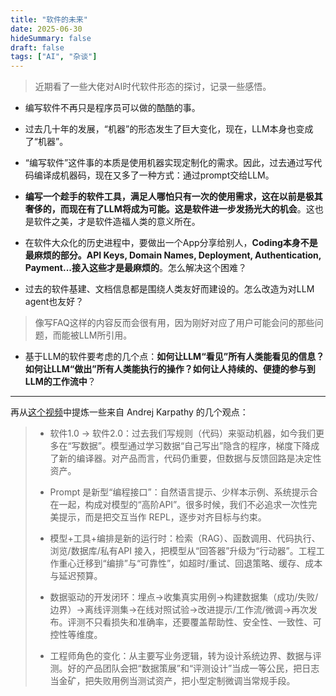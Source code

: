 ```yaml
---
title: "软件的未来"
date: 2025-06-30
hideSummary: false
draft: false
tags: ["AI", "杂谈"]
---
```


> 近期看了一些大佬对AI时代软件形态的探讨，记录一些感悟。

- 编写软件不再只是程序员可以做的酷酷的事。

- 过去几十年的发展，“机器”的形态发生了巨大变化，现在，LLM本身也变成了“机器”。

- “编写软件”这件事的本质是使用机器实现定制化的需求。因此，过去通过写代码编译成机器码，现在又多了一种方式：通过prompt交给LLM。

- **编写一个趁手的软件工具，满足人哪怕只有一次的使用需求，这在以前是极其奢侈的，而现在有了LLM将成为可能。这是软件进一步发扬光大的机会**。这也是软件之美，才是软件造福人类的意义所在。

- 在软件大众化的历史进程中，要做出一个App分享给别人，**Coding本身不是最麻烦的部分。API Keys, Domain Names, Deployment, Authentication, Payment...接入这些才是最麻烦的**。怎么解决这个困难？

- 过去的软件基建、文档信息都是围绕人类友好而建设的。怎么改造为对LLM agent也友好？
> 像写FAQ这样的内容反而会很有用，因为刚好对应了用户可能会问的那些问题，而能被LLM所引用。

- 基于LLM的软件要考虑的几个点：**如何让LLM“看见”所有人类能看见的信息？如何让LLM“做出”所有人类能执行的操作？如何让人持续的、便捷的参与到LLM的工作流中**？

---

再从[这个视频](https://www.youtube.com/watch?v=LCEmiRjPEtQ)中提炼一些来自 Andrej Karpathy 的几个观点：

> - 软件1.0 → 软件2.0：过去我们写规则（代码）来驱动机器，如今我们更多在“写数据”。模型通过学习数据“自己写出”隐含的程序，梯度下降成了新的编译器。对产品而言，代码仍重要，但数据与反馈回路是决定性资产。
>
> - Prompt 是新型“编程接口”：自然语言提示、少样本示例、系统提示合在一起，构成对模型的“高阶API”。很多时候，我们不必追求一次性完美提示，而是把交互当作 REPL，逐步对齐目标与约束。
>
> - 模型+工具+编排是新的运行时：检索（RAG）、函数调用、代码执行、浏览/数据库/私有API 接入，把模型从“回答器”升级为“行动器”。工程工作重心迁移到“编排”与“可靠性”，如超时/重试、回退策略、缓存、成本与延迟预算。
>
> - 数据驱动的开发闭环：埋点→收集真实用例→构建数据集（成功/失败/边界）→离线评测集→在线对照试验→改进提示/工作流/微调→再次发布。评测不只看损失和准确率，还要覆盖帮助性、安全性、一致性、可控性等维度。
>
> - 工程师角色的变化：从主要写业务逻辑，转为设计系统边界、数据与评测。好的产品团队会把“数据策展”和“评测设计”当成一等公民，把日志当金矿，把失败用例当测试资产，把小型定制微调当常规手段。